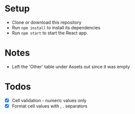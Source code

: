# Setup

* Clone or download this repository
* Run `npm install` to install its dependencies
* Run `npm start` to start the React app.

# Notes
* Left the 'Other' table under Assets out since it was empty

# Todos
* [x] Cell validation - numeric values only
* [x] Format cell values with , . separators

